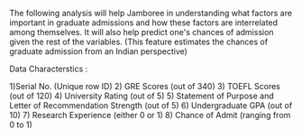 The following analysis will help Jamboree in understanding what factors are important in graduate admissions and how these factors are interrelated among themselves. 
It will also help predict one's chances of admission given the rest of the variables.
(This feature estimates the chances of graduate admission from an Indian perspective)



Data Characterstics :

1)Serial No. (Unique row ID)
2) GRE Scores (out of 340)
3) TOEFL Scores (out of 120)
4) University Rating (out of 5)
5) Statement of Purpose and Letter of Recommendation Strength (out of 5)
6) Undergraduate GPA (out of 10)
7) Research Experience (either 0 or 1)
8) Chance of Admit (ranging from 0 to 1)
